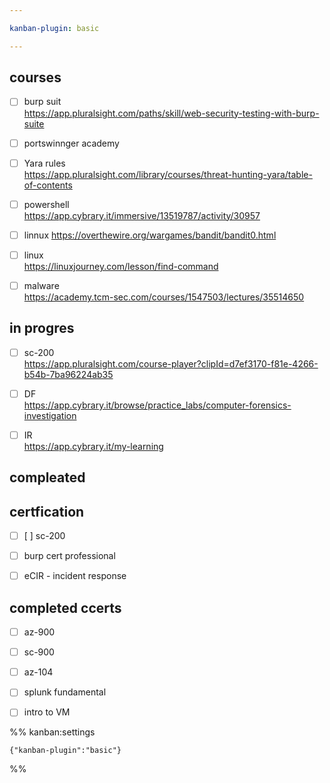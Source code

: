 ```yaml
---

kanban-plugin: basic

---
```


## courses

- [ ] burp suit <br>https://app.pluralsight.com/paths/skill/web-security-testing-with-burp-suite
- [ ] portswinnger academy
- [ ] Yara rules <br>https://app.pluralsight.com/library/courses/threat-hunting-yara/table-of-contents
- [ ] powershell<br>https://app.cybrary.it/immersive/13519787/activity/30957
- [ ] linnux https://overthewire.org/wargames/bandit/bandit0.html
- [ ] linux <br>https://linuxjourney.com/lesson/find-command
- [ ] malware <br>https://academy.tcm-sec.com/courses/1547503/lectures/35514650


## in progres

- [ ] sc-200 <br>https://app.pluralsight.com/course-player?clipId=d7ef3170-f81e-4266-b54b-7ba96224ab35
- [ ] DF <br>https://app.cybrary.it/browse/practice_labs/computer-forensics-investigation
- [ ] IR<br>https://app.cybrary.it/my-learning


## compleated



## certfication

- [ ] [ ] sc-200
- [ ] burp cert professional
- [ ] eCIR - incident response


## completed ccerts

- [ ] az-900
- [ ] sc-900
- [ ] az-104
- [ ] splunk fundamental
- [ ] intro to VM




%% kanban:settings
```
{"kanban-plugin":"basic"}
```
%%